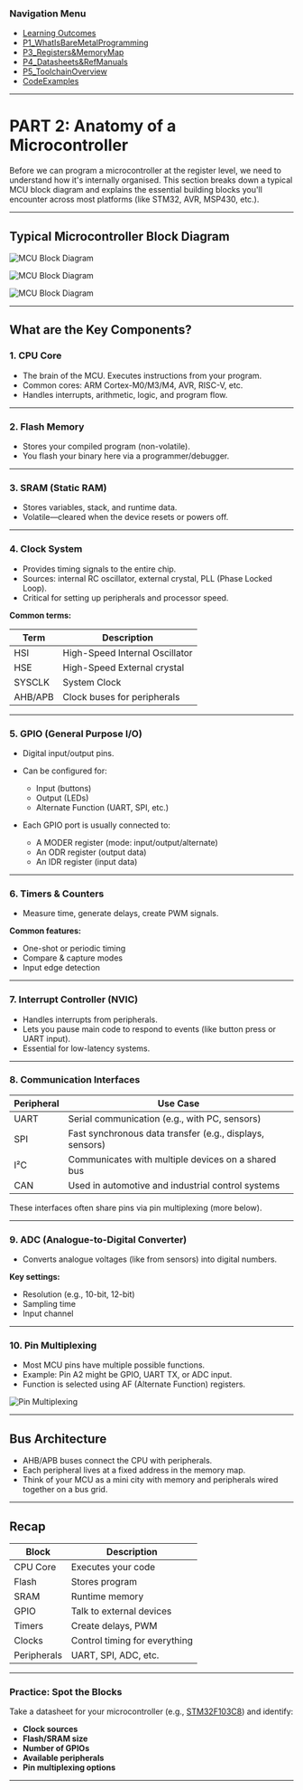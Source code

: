 <h3>Navigation Menu</h3>
<ul>
  <li><a href="Learning%20Outcomes.md">Learning Outcomes</a></li>
  <li><a href="P1_WhatIsBareMetalProgramming.md">P1_WhatIsBareMetalProgramming</a></li>
  <li><a href="P3_Registers&MemoryMap.md">P3_Registers&MemoryMap</a></li>
  <li><a href="P4_Datasheets&RefManuals.md">P4_Datasheets&RefManuals</a></li>
  <li><a href="P5_ToolchainOverview.md">P5_ToolchainOverview</a></li>
  <li><a href="CodeExamples.md">CodeExamples</a></li>
</ul>

---
# PART 2: Anatomy of a Microcontroller

Before we can program a microcontroller at the register level, we need to understand how it's internally organised. This section breaks down a typical MCU block diagram and explains the essential building blocks you'll encounter across most platforms (like STM32, AVR, MSP430, etc.).

---

## Typical Microcontroller Block Diagram

![MCU Block Diagram](assets/MCUBlockDiagram/Blue_Pill_CC.jpg)

![MCU Block Diagram](assets/MCUBlockDiagram/BluepillBlockDiagram_CS.png)

![MCU Block Diagram](assets/MCUBlockDiagram/RM0008BlockDiagram.png)

---
## What are the Key Components?

### 1. CPU Core

- The brain of the MCU. Executes instructions from your program.
- Common cores: ARM Cortex-M0/M3/M4, AVR, RISC-V, etc.
- Handles interrupts, arithmetic, logic, and program flow.

---
### 2. Flash Memory

- Stores your compiled program (non-volatile).
- You flash your binary here via a programmer/debugger.

---
### 3. SRAM (Static RAM)

- Stores variables, stack, and runtime data.
- Volatile—cleared when the device resets or powers off.

---
### 4. Clock System

- Provides timing signals to the entire chip.
- Sources: internal RC oscillator, external crystal, PLL (Phase Locked Loop).
- Critical for setting up peripherals and processor speed.

**Common terms:**

| Term     | Description                        |
|----------|------------------------------------|
| HSI      | High-Speed Internal Oscillator     |
| HSE      | High-Speed External crystal        |
| SYSCLK   | System Clock                       |
| AHB/APB  | Clock buses for peripherals        |

---
### 5. GPIO (General Purpose I/O)

- Digital input/output pins.

- Can be configured for:
  - Input (buttons)
  - Output (LEDs)
  - Alternate Function (UART, SPI, etc.)

- Each GPIO port is usually connected to:
  - A MODER register (mode: input/output/alternate)
  - An ODR register (output data)
  - An IDR register (input data)

---
### 6. Timers & Counters

- Measure time, generate delays, create PWM signals.

**Common features:**
- One-shot or periodic timing
- Compare & capture modes
- Input edge detection

---
### 7. Interrupt Controller (NVIC)

- Handles interrupts from peripherals.
- Lets you pause main code to respond to events (like button press or UART input).
- Essential for low-latency systems.

---
### 8. Communication Interfaces

| Peripheral | Use Case                                              |
|------------|------------------------------------------------------|
| UART       | Serial communication (e.g., with PC, sensors)        |
| SPI        | Fast synchronous data transfer (e.g., displays, sensors) |
| I²C        | Communicates with multiple devices on a shared bus   |
| CAN        | Used in automotive and industrial control systems    |

These interfaces often share pins via pin multiplexing (more below).

---
### 9. ADC (Analogue-to-Digital Converter)

- Converts analogue voltages (like from sensors) into digital numbers.

**Key settings:**
- Resolution (e.g., 10-bit, 12-bit)
- Sampling time
- Input channel

---
### 10. Pin Multiplexing

- Most MCU pins have multiple possible functions.
- Example: Pin A2 might be GPIO, UART TX, or ADC input.
- Function is selected using AF (Alternate Function) registers.

![Pin Multiplexing](assets/PinMultiplexing/Stm32f103_pinout_CC.png)

---
## Bus Architecture

- AHB/APB buses connect the CPU with peripherals.
- Each peripheral lives at a fixed address in the memory map.
- Think of your MCU as a mini city with memory and peripherals wired together on a bus grid.

---
## Recap

| Block        | Description                      |
|--------------|----------------------------------|
| CPU Core     | Executes your code               |
| Flash        | Stores program                   |
| SRAM         | Runtime memory                   |
| GPIO         | Talk to external devices         |
| Timers       | Create delays, PWM               |
| Clocks       | Control timing for everything    |
| Peripherals  | UART, SPI, ADC, etc.             |

---
### Practice: Spot the Blocks

Take a datasheet for your microcontroller (e.g., [STM32F103C8](https://www.st.com/en/microcontrollers-microprocessors/stm32f103c8.html)) and identify:

- **Clock sources**
- **Flash/SRAM size**
- **Number of GPIOs**
- **Available peripherals**
- **Pin multiplexing options**

---

